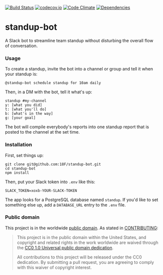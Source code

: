 [![Build Status](https://travis-ci.org/18F/standup-bot.svg?branch=develop)](https://travis-ci.org/18F/standup-bot)
[![codecov.io](https://codecov.io/github/18F/standup-bot/coverage.svg?branch=develop)](https://codecov.io/github/18F/standup-bot?branch=develop)
[![Code Climate](https://codeclimate.com/github/18F/standup-bot/badges/gpa.svg)](https://codeclimate.com/github/18F/standup-bot)
[![Dependencies](https://david-dm.org/18f/standup-bot.svg)](https://david-dm.org/18f/standup-bot)

# standup-bot

A Slack bot to streamline team standup without disturbing the overall flow of conversation.

### Usage

To create a standup, invite the bot into a channel or group and tell it when your standup is:

```
@standup-bot schedule standup for 10am daily
```

Then, in a DM with the bot, tell it what's up:

```
standup #my-channel
y: [what you did]
t: [what you'll do]
b: [what's in the way]
g: [your goal]
```

The bot will compile everybody's reports into one standup report that is posted to the channel at the set time.

### Installation

First, set things up:

```
git clone git@github.com:18F/standup-bot.git
cd standup-bot
npm install
```

Then, put your Slack token into `.env` like this:

```
SLACK_TOKEN=xoxb-YOUR-SLACK-TOKEN
```

The app looks for a PostgreSQL database named `standup`. If you'd like to set something else up, add a `DATABASE_URL` entry to the `.env` file.

### Public domain

This project is in the worldwide [public domain](LICENSE.md).   As stated in [CONTRIBUTING](CONTRIBUTING.md):

> This project is in the public domain within   the United States, and copyright and related rights in the work worldwide are waived through   the [CC0 1.0 Universal public domain dedication](https://creativecommons.org/publicdomain/zero/1.0/).  
>
> All contributions to this project will be released under the CC0 dedication. By submitting a   pull request, you are agreeing to comply with this waiver of copyright interest.
